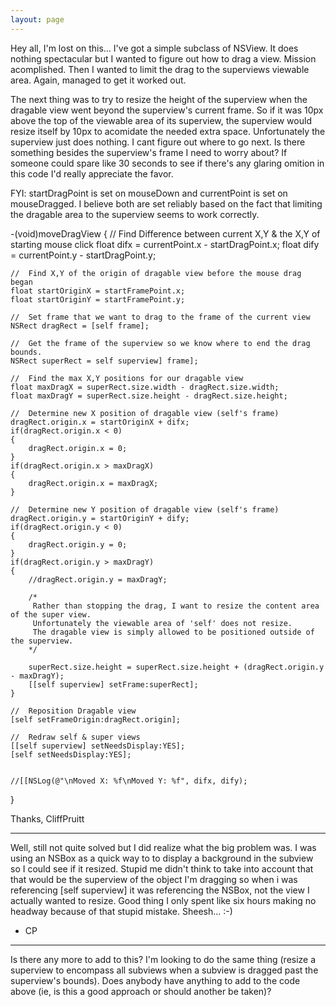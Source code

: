 ```yaml
---
layout: page
---
```




Hey all, I'm lost on this...  I've got a simple subclass of NSView.  It does nothing spectacular but I wanted to figure out how to drag a view.  Mission acomplished.  Then I wanted to limit the drag to the superviews viewable area.  Again, managed to get it worked out.

The next thing was to try to resize the height of the superview when the dragable view went beyond the superview's current frame.  So if it was 10px above the top of the viewable area of its superview, the superview would resize itself by 10px to acomidate the needed extra space.  Unfortunately the superview just does nothing.  I cant figure out where to go next.  Is there something besides the superview's frame I need to worry about?  If someone could spare like 30 seconds to see if there's any glaring omition in this code I'd really appreciate the favor.

FYI: startDragPoint is set on mouseDown and currentPoint is set on mouseDragged.  I believe both are set reliably based on the fact that limiting the dragable area to the superview seems to work correctly.

    
-(void)moveDragView
{
	//	Find Difference between current X,Y & the X,Y of starting mouse click
	float difx = currentPoint.x - startDragPoint.x;
	float dify = currentPoint.y - startDragPoint.y;
	
	//	Find X,Y of the origin of dragable view before the mouse drag began
	float startOriginX = startFramePoint.x;
	float startOriginY = startFramePoint.y;
	
	//	Set frame that we want to drag to the frame of the current view
	NSRect dragRect = [self frame];
	
	//	Get the frame of the superview so we know where to end the drag bounds.
	NSRect superRect = self superview] frame];
	
	//	Find the max X,Y positions for our dragable view
	float maxDragX = superRect.size.width - dragRect.size.width;
	float maxDragY = superRect.size.height - dragRect.size.height;
	
	//	Determine new X position of dragable view (self's frame)
	dragRect.origin.x = startOriginX + difx;
	if(dragRect.origin.x < 0)
	{
		dragRect.origin.x = 0;
	}
	if(dragRect.origin.x > maxDragX)
	{
		dragRect.origin.x = maxDragX;
	}
	
	//	Determine new Y position of dragable view (self's frame)
	dragRect.origin.y = startOriginY + dify;
	if(dragRect.origin.y < 0)
	{
		dragRect.origin.y = 0;
	}
	if(dragRect.origin.y > maxDragY)
	{
		//dragRect.origin.y = maxDragY;
		
		/*
		 Rather than stopping the drag, I want to resize the content area of the super view.
		 Unfortunately the viewable area of 'self' does not resize.
		 The dragable view is simply allowed to be positioned outside of the superview.
		*/
		
		superRect.size.height = superRect.size.height + (dragRect.origin.y - maxDragY);
		[[self superview] setFrame:superRect];
	}
	
	//	Reposition Dragable view
	[self setFrameOrigin:dragRect.origin];
	
	//	Redraw self & super views
	[[self superview] setNeedsDisplay:YES];
	[self setNeedsDisplay:YES];

	
	//[[NSLog(@"\nMoved X: %f\nMoved Y: %f", difx, dify);
}


Thanks, CliffPruitt

----

Well, still not quite solved but I did realize what the big problem was.  I was using an NSBox as a quick way to to display a background in the subview so I could see if it resized.  Stupid me didn't think to take into account that that would be the superview of the object I'm dragging so when i was referencing [self superview] it was referencing the NSBox, not the view I actually wanted to resize.  Good thing I only spent like six hours making no headway because of that stupid mistake.  Sheesh... :-)

- CP

----

Is there any more to add to this? I'm looking to do the same thing (resize a superview to encompass all subviews when a subview is dragged past the superview's bounds). Does anybody have anything to add to the code above (ie, is this a good approach or should another be taken)?
